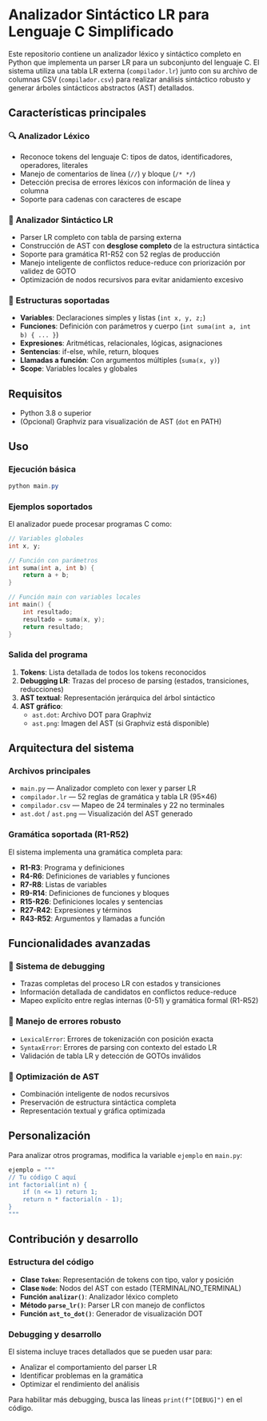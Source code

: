 # Analizador Sintáctico LR para Lenguaje C Simplificado

Este repositorio contiene un analizador léxico y sintáctico completo en Python que implementa un parser LR para un subconjunto del lenguaje C. El sistema utiliza una tabla LR externa (`compilador.lr`) junto con su archivo de columnas CSV (`compilador.csv`) para realizar análisis sintáctico robusto y generar árboles sintácticos abstractos (AST) detallados.

## Características principales

### 🔍 **Analizador Léxico**
- Reconoce tokens del lenguaje C: tipos de datos, identificadores, operadores, literales
- Manejo de comentarios de línea (`//`) y bloque (`/* */`)
- Detección precisa de errores léxicos con información de línea y columna
- Soporte para cadenas con caracteres de escape

### 🌳 **Analizador Sintáctico LR**
- Parser LR completo con tabla de parsing externa
- Construcción de AST con **desglose completo** de la estructura sintáctica
- Soporte para gramática R1-R52 con 52 reglas de producción
- Manejo inteligente de conflictos reduce-reduce con priorización por validez de GOTO
- Optimización de nodos recursivos para evitar anidamiento excesivo

### 📝 **Estructuras soportadas**
- **Variables**: Declaraciones simples y listas (`int x, y, z;`)
- **Funciones**: Definición con parámetros y cuerpo (`int suma(int a, int b) { ... }`)
- **Expresiones**: Aritméticas, relacionales, lógicas, asignaciones
- **Sentencias**: if-else, while, return, bloques
- **Llamadas a función**: Con argumentos múltiples (`suma(x, y)`)
- **Scope**: Variables locales y globales

## Requisitos
- Python 3.8 o superior
- (Opcional) Graphviz para visualización de AST (`dot` en PATH)
 

## Uso

### Ejecución básica
```powershell
python main.py
```

### Ejemplos soportados

El analizador puede procesar programas C como:

```c
// Variables globales
int x, y;

// Función con parámetros
int suma(int a, int b) {
    return a + b;
}

// Función main con variables locales
int main() {
    int resultado;
    resultado = suma(x, y);
    return resultado;
}
```

### Salida del programa
1. **Tokens**: Lista detallada de todos los tokens reconocidos
2. **Debugging LR**: Trazas del proceso de parsing (estados, transiciones, reducciones)
3. **AST textual**: Representación jerárquica del árbol sintáctico
4. **AST gráfico**: 
   - `ast.dot`: Archivo DOT para Graphviz
   - `ast.png`: Imagen del AST (si Graphviz está disponible)

## Arquitectura del sistema

### Archivos principales
- `main.py` — Analizador completo con lexer y parser LR
- `compilador.lr` — 52 reglas de gramática y tabla LR (95×46)
- `compilador.csv` — Mapeo de 24 terminales y 22 no terminales
- `ast.dot` / `ast.png` — Visualización del AST generado

### Gramática soportada (R1-R52)
El sistema implementa una gramática completa para:
- **R1-R3**: Programa y definiciones
- **R4-R6**: Definiciones de variables y funciones  
- **R7-R8**: Listas de variables
- **R9-R14**: Definiciones de funciones y bloques
- **R15-R26**: Definiciones locales y sentencias
- **R27-R42**: Expresiones y términos
- **R43-R52**: Argumentos y llamadas a función

## Funcionalidades avanzadas

### 🔧 **Sistema de debugging**
- Trazas completas del proceso LR con estados y transiciones
- Información detallada de candidatos en conflictos reduce-reduce
- Mapeo explícito entre reglas internas (0-51) y gramática formal (R1-R52)

### 🎯 **Manejo de errores robusto**
- `LexicalError`: Errores de tokenización con posición exacta
- `SyntaxError`: Errores de parsing con contexto del estado LR
- Validación de tabla LR y detección de GOTOs inválidos

### 🌲 **Optimización de AST**
- Combinación inteligente de nodos recursivos
- Preservación de estructura sintáctica completa
- Representación textual y gráfica optimizada

## Personalización

Para analizar otros programas, modifica la variable `ejemplo` en `main.py`:

```python
ejemplo = """
// Tu código C aquí
int factorial(int n) {
    if (n <= 1) return 1;
    return n * factorial(n - 1);
}
"""
```

## Contribución y desarrollo

### Estructura del código
- **Clase `Token`**: Representación de tokens con tipo, valor y posición
- **Clase `Node`**: Nodos del AST con estado (TERMINAL/NO_TERMINAL)
- **Función `analizar()`**: Analizador léxico completo
- **Método `parse_lr()`**: Parser LR con manejo de conflictos
- **Función `ast_to_dot()`**: Generador de visualización DOT

### Debugging y desarrollo
El sistema incluye traces detallados que se pueden usar para:
- Analizar el comportamiento del parser LR
- Identificar problemas en la gramática
- Optimizar el rendimiento del análisis

Para habilitar más debugging, busca las líneas `print(f"[DEBUG]")` en el código.

